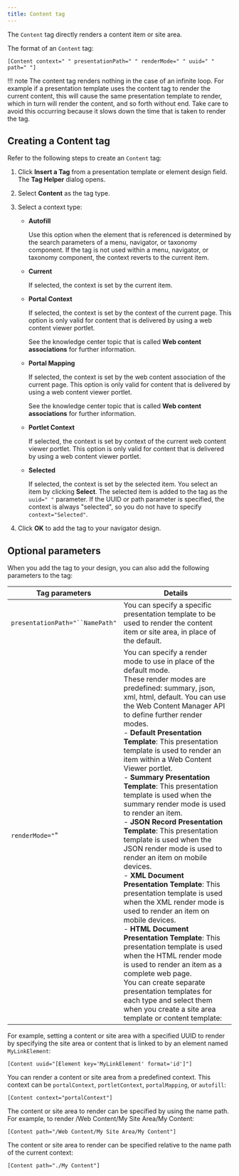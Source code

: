 ```yaml
---
title: Content tag
---
```





The `Content` tag directly renders a content item or site area.

The format of an `Content` tag:

```
[Content context=" " presentationPath=" " renderMode=" " uuid=" " path=" "]

```

!!! note
    The content tag renders nothing in the case of an infinite loop. For example if a presentation template uses the content tag to render the current content, this will cause the same presentation template to render, which in turn will render the content, and so forth without end. Take care to avoid this occurring because it slows down the time that is taken to render the tag.

## Creating a Content tag

Refer to the following steps to create an `Content` tag:

1.  Click **Insert a Tag** from a presentation template or element design field. The **Tag Helper** dialog opens.

2.  Select **Content** as the tag type.

3.  Select a context type:

    -   **Autofill**

        Use this option when the element that is referenced is determined by the search parameters of a menu, navigator, or taxonomy component. If the tag is not used within a menu, navigator, or taxonomy component, the context reverts to the current item.

    -   **Current**

        If selected, the context is set by the current item.

    -   **Portal Context**

        If selected, the context is set by the context of the current page. This option is only valid for content that is delivered by using a web content viewer portlet.

        See the knowledge center topic that is called **Web content associations** for further information.

    -   **Portal Mapping**

        If selected, the context is set by the web content association of the current page. This option is only valid for content that is delivered by using a web content viewer portlet.

        See the knowledge center topic that is called **Web content associations** for further information.

    -   **Portlet Context**

        If selected, the context is set by context of the current web content viewer portlet. This option is only valid for content that is delivered by using a web content viewer portlet.

    -   **Selected**

        If selected, the context is set by the selected item. You select an item by clicking **Select**. The selected item is added to the tag as the `uuid=" "` parameter. If the UUID or path parameter is specified, the context is always "selected", so you do not have to specify `context="Selected"`.

4.  Click **OK** to add the tag to your navigator design.


## Optional parameters

When you add the tag to your design, you can also add the following parameters to the tag:

|Tag parameters|Details|
|--------------|-------|
|`presentationPath="``NamePath"`|You can specify a specific presentation template to be used to render the content item or site area, in place of the default.|
|`renderMode="`"|You can specify a render mode to use in place of the default mode. <br> These render modes are predefined: summary, json, xml, html, default. You can use the Web Content Manager API to define further render modes. <br>-   **Default Presentation Template**: This presentation template is used to render an item within a Web Content Viewer portlet. <br>-   **Summary Presentation Template**: This presentation template is used when the summary render mode is used to render an item. <br>-   **JSON Record Presentation Template**: This presentation template is used when the JSON render mode is used to render an item on mobile devices. <br>-   **XML Document Presentation Template**: This presentation template is used when the XML render mode is used to render an item on mobile devices. <br>-   **HTML Document Presentation Template**: This presentation template is used when the HTML render mode is used to render an item as a complete web page. <br>You can create separate presentation templates for each type and select them when you create a site area template or content template:|

For example, setting a content or site area with a specified UUID to render by specifying the site area or content that is linked to by an element named `MyLinkElement`:

```
[Content uuid="[Element key='MyLinkElement' format='id']"]

```

You can render a content or site area from a predefined context. This context can be `portalContext`, `portletContext`, `portalMapping`, or `autofill`:

```
[Content context="portalContext"]

```

The content or site area to render can be specified by using the name path. For example, to render /Web Content/My Site Area/My Content:

```
[Content path="/Web Content/My Site Area/My Content"]

```

The content or site area to render can be specified relative to the name path of the current context:

```
[Content path="./My Content"]

```

